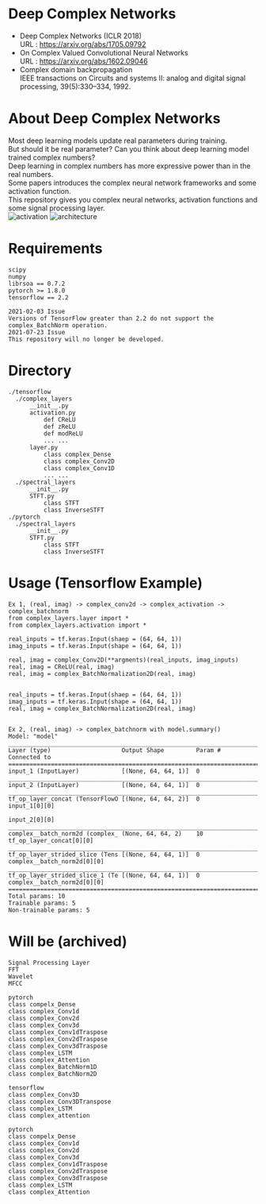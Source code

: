 # Deep Complex Networks  
- Deep Complex Networks (ICLR 2018)  
  URL : https://arxiv.org/abs/1705.09792  
- On Complex Valued Convolutional Neural Networks  
  URL : https://arxiv.org/abs/1602.09046  
- Complex domain backpropagation  
  IEEE transactions on Circuits and systems II: analog and digital signal processing, 39(5):330–334, 1992.  
# About Deep Complex Networks
Most deep learning models update real parameters during training.  
But should it be real parameter? Can you think about deep learning model trained complex numbers?  
Deep learning in complex numbers has more expressive power than in the real numbers.  
Some papers introduces the complex neural network frameworks and some activation function.  
This repository gives you complex neural networks, activation functions and some signal processing layer.  
![activation](https://github.com/Doyosae/Deep_Complex_Networks/blob/master/sample/activation.png)
![architecture](https://github.com/Doyosae/Deep_Complex_Networks/blob/master/sample/architecture.png)
# Requirements  
```
scipy
numpy
librsoa == 0.7.2
pytorch >= 1.8.0
tensorflow == 2.2

2021-02-03 Issue
Versions of TensorFlow greater than 2.2 do not support the complex_BatchNorm operation.
2021-07-23 Issue
This repository will no longer be developed.
```
# Directory  
```
./tensorflow
  ./complex_layers
      __init__.py
      activation.py
          def CReLU
          def zReLU
          def modReLU
          ... ...
      layer.py
          class complex_Dense
          class complex_Conv2D
          class complex_Conv1D
          ... ...
  ./spectral_layers
      __init__.py
      STFT.py
          class STFT
          class InverseSTFT
./pytorch
  ./spectral_layers
      __init__.py
      STFT.py
          class STFT
          class InverseSTFT
```
# Usage (Tensorflow Example)
```
Ex 1, (real, imag) -> complex_conv2d -> complex_activation -> complex_batchnorm
from complex_layers.layer import *
from complex_layers.activation import *

real_inputs = tf.keras.Input(shaep = (64, 64, 1))
imag_inputs = tf.keras.Input(shape = (64, 64, 1))

real, imag = complex_Conv2D(**argments)(real_inputs, imag_inputs)
real, imag = CReLU(real, imag)
real, imag = complex_BatchNormalization2D(real, imag)


real_inputs = tf.keras.Input(shaep = (64, 64, 1))
imag_inputs = tf.keras.Input(shape = (64, 64, 1))
real, imag = complex_BatchNormalization2D(real, imag)


Ex 2, (real, imag) -> complex_batchnorm with model.summary()
Model: "model"
__________________________________________________________________________________________________
Layer (type)                    Output Shape         Param #     Connected to
==================================================================================================
input_1 (InputLayer)            [(None, 64, 64, 1)]  0
__________________________________________________________________________________________________
input_2 (InputLayer)            [(None, 64, 64, 1)]  0
__________________________________________________________________________________________________
tf_op_layer_concat (TensorFlowO [(None, 64, 64, 2)]  0           input_1[0][0]
                                                                 input_2[0][0]
__________________________________________________________________________________________________
complex__batch_norm2d (complex_ (None, 64, 64, 2)    10          tf_op_layer_concat[0][0]
__________________________________________________________________________________________________
tf_op_layer_strided_slice (Tens [(None, 64, 64, 1)]  0           complex__batch_norm2d[0][0]
__________________________________________________________________________________________________
tf_op_layer_strided_slice_1 (Te [(None, 64, 64, 1)]  0           complex__batch_norm2d[0][0]
==================================================================================================
Total params: 10
Trainable params: 5
Non-trainable params: 5
```
# Will be (archived)
```
Signal Processing Layer
FFT
Wavelet
MFCC

pytorch
class compelx_Dense
class complex_Conv1d
class complex_Conv2d
class complex_Conv3d
class complex_Conv1dTraspose
class complex_Conv2dTraspose
class complex_Conv3dTraspose
class complex_LSTM
class complex_Attention
class complex_BatchNorm1D
class complex_BatchNorm2D

tensorflow
class complex_Conv3D
class complex_Conv3DTranspose
class complex_LSTM
class complex_attention

pytorch
class compelx_Dense
class complex_Conv1d
class complex_Conv2d
class complex_Conv3d
class complex_Conv1dTraspose
class complex_Conv2dTraspose
class complex_Conv3dTraspose
class complex_LSTM
class complex_Attention
```
